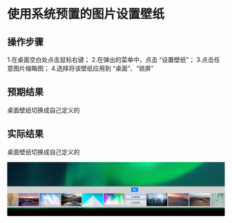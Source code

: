 # 使用系统预置的图片设置壁纸

## 操作步骤

1.在桌面空白处点击鼠标右键；
2.在弹出的菜单中，点击 “设置壁纸”；
3.点击任意图片缩略图；
4.选择将该壁纸应用到 “桌面”、“锁屏”

## 预期结果

桌面壁纸切换成自己定义的

## 实际结果

桌面壁纸切换成自己定义的

![使用系统预置的图片设置壁纸.png](../img/使用系统预置的图片设置壁纸.png)
